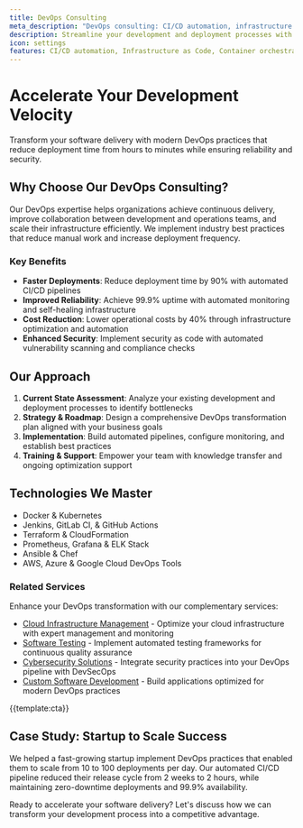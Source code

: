 ```yaml
---
title: DevOps Consulting
meta_description: "DevOps consulting: CI/CD automation, infrastructure as code. Reduce deployments 90%, achieve 99.9% uptime. Accelerate your delivery today!"
description: Streamline your development and deployment processes with automated CI/CD pipelines, infrastructure as code, and cloud-native DevOps practices
icon: settings
features: CI/CD automation, Infrastructure as Code, Container orchestration, Monitoring & logging, Security integration, Performance optimization
---
```


# Accelerate Your Development Velocity

Transform your software delivery with modern DevOps practices that reduce deployment time from hours to minutes while ensuring reliability and security.

## Why Choose Our DevOps Consulting?

Our DevOps expertise helps organizations achieve continuous delivery, improve collaboration between development and operations teams, and scale their infrastructure efficiently. We implement industry best practices that reduce manual work and increase deployment frequency.

### Key Benefits

- **Faster Deployments**: Reduce deployment time by 90% with automated CI/CD pipelines
- **Improved Reliability**: Achieve 99.9% uptime with automated monitoring and self-healing infrastructure
- **Cost Reduction**: Lower operational costs by 40% through infrastructure optimization and automation
- **Enhanced Security**: Implement security as code with automated vulnerability scanning and compliance checks

## Our Approach

1. **Current State Assessment**: Analyze your existing development and deployment processes to identify bottlenecks
2. **Strategy & Roadmap**: Design a comprehensive DevOps transformation plan aligned with your business goals
3. **Implementation**: Build automated pipelines, configure monitoring, and establish best practices
4. **Training & Support**: Empower your team with knowledge transfer and ongoing optimization support

## Technologies We Master

- Docker & Kubernetes
- Jenkins, GitLab CI, & GitHub Actions
- Terraform & CloudFormation
- Prometheus, Grafana & ELK Stack
- Ansible & Chef
- AWS, Azure & Google Cloud DevOps Tools

### Related Services
Enhance your DevOps transformation with our complementary services:
- [Cloud Infrastructure Management](cloud-managment.html) - Optimize your cloud infrastructure with expert management and monitoring
- [Software Testing](software_testing.html) - Implement automated testing frameworks for continuous quality assurance
- [Cybersecurity Solutions](cybersecurity-solutions.html) - Integrate security practices into your DevOps pipeline with DevSecOps
- [Custom Software Development](software-development.html) - Build applications optimized for modern DevOps practices

{{template:cta}}

## Case Study: Startup to Scale Success

We helped a fast-growing startup implement DevOps practices that enabled them to scale from 10 to 100 deployments per day. Our automated CI/CD pipeline reduced their release cycle from 2 weeks to 2 hours, while maintaining zero-downtime deployments and 99.9% availability.

Ready to accelerate your software delivery? Let's discuss how we can transform your development process into a competitive advantage.
